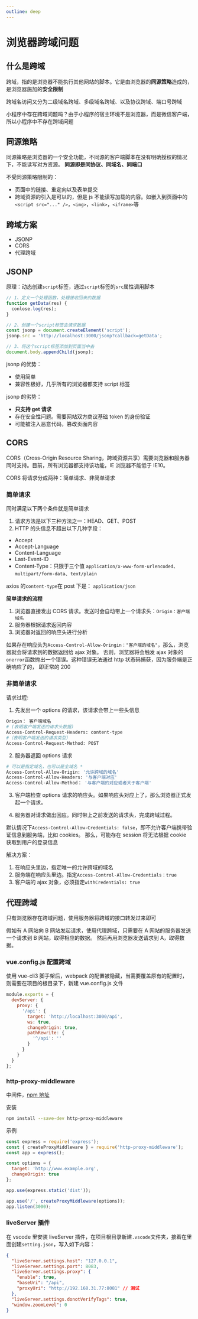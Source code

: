 ```yaml
---
outline: deep
---
```


# 浏览器跨域问题

## 什么是跨域

跨域，指的是浏览器不能执行其他网站的脚本。它是由浏览器的**同源策略**造成的，是浏览器施加的**安全限制**

跨域名访问又分为二级域名跨域、多级域名跨域、以及协议跨域、端口号跨域

小程序中存在跨域问题吗？由于小程序的宿主环境不是浏览器，而是微信客户端，所以小程序中不存在跨域问题

## 同源策略

同源策略是浏览器的一个安全功能，不同源的客户端脚本在没有明确授权的情况下，不能读写对方资源。
**同源即是同协议、同域名、同端口**

不受同源策略限制的：

- 页面中的链接、重定向以及表单提交
- 跨域资源的引入是可以的，但是 js 不能读写加载的内容。如嵌入到页面中的`<script src="..." />`，`<img>`，`<link>`，`<iframe>`等

## 跨域方案

- JSONP
- CORS
- 代理跨域

## JSONP

原理：动态创建`script`标签，通过`script`标签的`src`属性调用脚本

```js
// 1、定义一个处理函数，处理接收回来的数据
function getData(res) {
  conlose.log(res);
}

// 2、创建一个script标签去请求数据
const jsonp = document.createElement('script');
jsonp.src = 'http://localhost:3000/jsonp?callback=getData';

// 3、将这个script标签添加到页面当中去
document.body.appendChild(jsonp);
```

jsonp 的优势：

- 使用简单
- 兼容性极好，几乎所有的浏览器都支持 script 标签

jsonp 的劣势：

- **只支持 get 请求**
- 存在安全性问题。需要网站双方商议基础 token 的身份验证
- 可能被注入恶意代码，篡改页面内容

## CORS

CORS（Cross-Origin Resource Sharing，跨域资源共享）需要浏览器和服务器同时支持。目前，所有浏览器都支持该功能，IE 浏览器不能低于 IE10。

CORS 将请求分成两种：简单请求、非简单请求

### 简单请求

同时满足以下两个条件就是简单请求

1. 请求方法是以下三种方法之一：HEAD、GET、POST
2. HTTP 的头信息不超出以下几种字段：

- Accept
- Accept-Language
- Content-Language
- Last-Event-ID
- Content-Type：只限于三个值 `application/x-www-form-urlencoded`、`multipart/form-data`、`text/plain`

axios 的`content-type`在 post 下是： `application/json`

**简单请求的流程**

1. 浏览器直接发出 CORS 请求。发送时会自动带上一个请求头：`Origin：客户端域名`
2. 服务器根据请求返回内容
3. 浏览器对返回的响应头进行分析

如果存在响应头为`Access-Control-Allow-Oringin："客户端的域名"`，那么，浏览器就会将请求到的数据返回给 ajax 对象。
否则，浏览器将会触发 ajax 对象的`onerror`函数抛出一个错误。这种错误无法通过 http 状态码捕获，因为服务端是正确响应了的，
即正常的 200

### 非简单请求

请求过程:

1. 先发出一个 options 的请求，该请求会带上一些头信息

```sh
Origin： 客户端域名
# (表明客户端发送的请求头数据)
Access-Control-Request-Headers: content-type
#（表明客户端发送的请求类型）
Access-Control-Request-Method: POST
```

2. 服务器返回 options 请求

```sh
# 可以是指定域名，也可以是全域名 *
Access-Control-Allow-Origin: '允许跨域的域名'
Access-Control-Allow-Headers: '与客户端对应'
Access-Control-Allow-Method： '与客户端的对应或者大于客户端'
```

3. 客户端检查 options 请求的响应头。如果响应头对应上了，那么浏览器正式发起一个请求。

4. 服务器对请求做出回应。同时带上之前发送的请求头，完成跨域过程。

默认情况下`Access-Control-Allow-Credentials: false`，即不允许客户端携带验证信息到服务端，比如 cookies。
那么，可能存在 session 将无法根据 cookie 获取到用户的登录信息

解决方案：

1. 在响应头里边，指定唯一的允许跨域的域名
2. 服务端在响应头里边。指定`Access-Control-Allow-Credentials：true`
3. 客户端的 ajax 对象，必须指定`withCredentials: true`

## 代理跨域

只有浏览器存在跨域问题，使用服务器将跨域的接口转发过来即可

假如有 A 网站向 B 网站发起请求，使用代理跨域，只需要在 A 网站的服务器发送一个请求到 B 网站，取得相应的数据。
然后再用浏览器发送请求到 A，取得数据。

### vue.config.js 配置跨域

使用 vue-cli3 脚手架后，webpack 的配置被隐藏，当需要覆盖原有的配置时，则需要在项目的根目录下，新建 vue.config.js 文件

```js
module.exports = {
  devServer: {
    proxy: {
      '/api': {
        target: 'http://localhost:3000/api',
        ws: true,
        changeOrigin: true,
        pathRewrite: {
          '^/api': ''
        }
      }
    }
  }
};
```

### http-proxy-middleware

中间件，[npm 地址](https://www.npmjs.com/package/http-proxy-middleware)

安装

```sh
npm install --save-dev http-proxy-middleware
```

示例

```js
const express = require('express');
const { createProxyMiddleware } = require('http-proxy-middleware');
const app = express();

const options = {
  target: 'http://www.example.org',
  changeOrigin: true
};

app.use(express.static('dist'));

app.use('/', createProxyMiddleware(options));
app.listen(3000);
```

### liveServer 插件

在 vscode 里安装 liveServer 插件，在项目根目录新建`.vscode`文件夹，接着在里面创建`setting.json`，写入如下内容：

```json
{
  "liveServer.settings.host": "127.0.0.1",
  "liveServer.settings.port": 8083,
  "liveServer.settings.proxy": {
    "enable": true,
    "baseUri": "/api",
    "proxyUri": "http://192.168.31.77:8081" // 测试
  },
  "liveServer.settings.donotVerifyTags": true,
  "window.zoomLevel": 0
}
```
